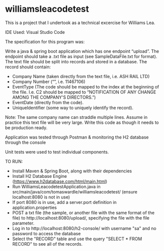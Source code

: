 # williamsleacodetest

This is a project that I undertook as a technical excercise for Williams Lea.

IDE Used: Visual Studio Code

The specification for this program was:

Write a java & spring boot application which has one endpoint “upload”. 
The endpoint should take a .txt file as input (see SampleDataFile.txt for format). 
The text file should be split into records and stored in a database. 
The record should contain: 
- Company Name (taken directly from the text file, i.e. ASH RAIL LTD)
- Company Number (“”, i.e. 11467106)
- EventType (The code should be mapped to the index at the beginning of the file. I.e. C2 should be mapped to “NOTIFICATION OF ANY CHANGE AMONG THE COMPANY'S DIRECTORS.”)
- EventDate (directly from the code). 
- UniqueIdentifier (some way to uniquely identify the record).
 
Note: 
The same company name can straddle multiple lines. 
Assume in practice this text file will be very large. 
Write this code as though it needs to be production ready. 

Application was tested through Postman & monitoring the H2 database through the console 
 
Unit tests were used to test individual components.

TO RUN:
- Install Maven & Spring Boot, along with their dependencies
- Install H2 Database Engine (https://www.h2database.com/html/main.html)
- Run WilliamsLeacodetestApplication.java in src/main/java/com/tomaswardle/williamsleacodetest/ (ensure localhost:8080 is not in use)
 - If port 8080 is in use, add a server.port definition in application.properties
- POST a txt file (the sample, or another file with the same format of the file) to http://localhost:8080/upload/, specifying the file with the file parameter.
- Log in to http://localhost:8080/h2-console/ with username "sa" and no password to access the database
- Select the "RECORD" table and use the query "SELECT * FROM RECORD" to see all of the records.
